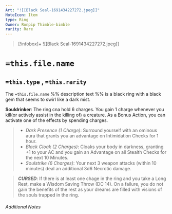 ```yaml
---
Art: "![[Black Seal-1691434227272.jpeg]]"
NoteIcon: Item
type: Ring
Owner: Ronpip Thimble-bimble
rarity: Rare
---
```


> [!infobox]+
> ![[Black Seal-1691434227272.jpeg]]

# `=this.file.name`
## `=this.type` , `=this.rarity`

The `=this.file.name` %% description text %% is a black ring with a black gem that seems to swirl like a dark mist.

**Souldrinker**: The ring cna hold 6 charges. You gain 1 charge whenever you kill(or actively assist in the killing of) a creature. As a Bonus Action, you can activate one of the effects by spending charges.

> - *Dark Presence (1 Charge)*: Surround yourself with an ominous aura that grants you an advantage on Intimidation Checks for 1 hour.
>  - *Black Cloak (2 Charges)*: Cloaks your body in darkness, granting +1 to your AC and you gain an Advantage on all Stealth Checks for the next 10 Minutes.
>  - *Soulstrike (6 Charges)*: Your next 3 weapon attacks (within 10 minutes) deal an additional 3d6 Necrotic damage.
   
> ***CURSED***: If there is at least one chage in the ring and you take a Long Rest, make a Wisdom Saving Throw (DC 14). On a failure, you do not gain the benefits of the rest as your dreams are filled with visions of the souls trapped in the ring.
###### Additional Notes